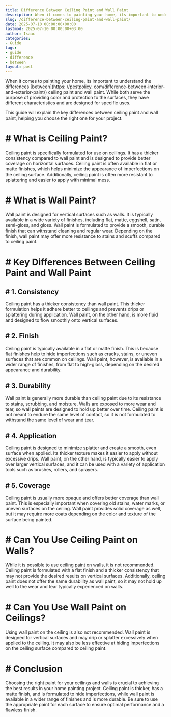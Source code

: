 ```yaml
---
title: Difference Between Ceiling Paint and Wall Paint
description: When it comes to painting your home, its important to understand the differences between ceiling paint and wall paint. While both serve the purpose of...
slug: /difference-between-ceiling-paint-and-wall-paint/
date: 2025-07-10 00:00:00+00:00
lastmod: 2025-07-10 00:00:00+03:00
author: Isaac
categories:
- Guide
tags:
- guide
- difference
- between
layout: post
---
```


When it comes to painting your home, its important to understand the differences [between](https: //pestpolicy. com/difference-between-interior-and-exterior-paint/) ceiling paint and wall paint. While both serve the purpose of providing color and protection to the surfaces, they have different characteristics and are designed for specific uses.

This guide will explain the key differences between ceiling paint and wall paint, helping you choose the right one for your project.

# # What is Ceiling Paint?

Ceiling paint is specifically formulated for use on ceilings. It has a thicker consistency compared to wall paint and is designed to provide better coverage on horizontal surfaces. Ceiling paint is often available in flat or matte finishes, which helps minimize the appearance of imperfections on the ceiling surface. Additionally, ceiling paint is often more resistant to splattering and easier to apply with minimal mess.

# # What is Wall Paint?

Wall paint is designed for vertical surfaces such as walls. It is typically available in a wide variety of finishes, including flat, matte, eggshell, satin, semi-gloss, and gloss. Wall paint is formulated to provide a smooth, durable finish that can withstand cleaning and regular wear. Depending on the finish, wall paint may offer more resistance to stains and scuffs compared to ceiling paint.

# # Key Differences Between Ceiling Paint and Wall Paint

## # 1. Consistency

Ceiling paint has a thicker consistency than wall paint. This thicker formulation helps it adhere better to ceilings and prevents drips or splattering during application. Wall paint, on the other hand, is more fluid and designed to flow smoothly onto vertical surfaces.

## # 2. Finish

Ceiling paint is typically available in a flat or matte finish. This is because flat finishes help to hide imperfections such as cracks, stains, or uneven surfaces that are common on ceilings. Wall paint, however, is available in a wider range of finishes, from flat to high-gloss, depending on the desired appearance and durability.

## # 3. Durability

Wall paint is generally more durable than ceiling paint due to its resistance to stains, scrubbing, and moisture. Walls are exposed to more wear and tear, so wall paints are designed to hold up better over time. Ceiling paint is not meant to endure the same level of contact, so it is not formulated to withstand the same level of wear and tear.

## # 4. Application

Ceiling paint is designed to minimize splatter and create a smooth, even surface when applied. Its thicker texture makes it easier to apply without excessive drips. Wall paint, on the other hand, is typically easier to apply over larger vertical surfaces, and it can be used with a variety of application tools such as brushes, rollers, and sprayers.

## # 5. Coverage

Ceiling paint is usually more opaque and offers better coverage than wall paint. This is especially important when covering old stains, water marks, or uneven surfaces on the ceiling. Wall paint provides solid coverage as well, but it may require more coats depending on the color and texture of the surface being painted.

# # Can You Use Ceiling Paint on Walls?

While it is possible to use ceiling paint on walls, it is not recommended. Ceiling paint is formulated with a flat finish and a thicker consistency that may not provide the desired results on vertical surfaces. Additionally, ceiling paint does not offer the same durability as wall paint, so it may not hold up well to the wear and tear typically experienced on walls.

# # Can You Use Wall Paint on Ceilings?

Using wall paint on the ceiling is also not recommended. Wall paint is designed for vertical surfaces and may drip or splatter excessively when applied to the ceiling. It may also be less effective at hiding imperfections on the ceiling surface compared to ceiling paint.

# # Conclusion

Choosing the right paint for your ceilings and walls is crucial to achieving the best results in your home painting project. Ceiling paint is thicker, has a matte finish, and is formulated to hide imperfections, while wall paint is available in a wider range of finishes and is more durable. Be sure to use the appropriate paint for each surface to ensure optimal performance and a flawless finish.
